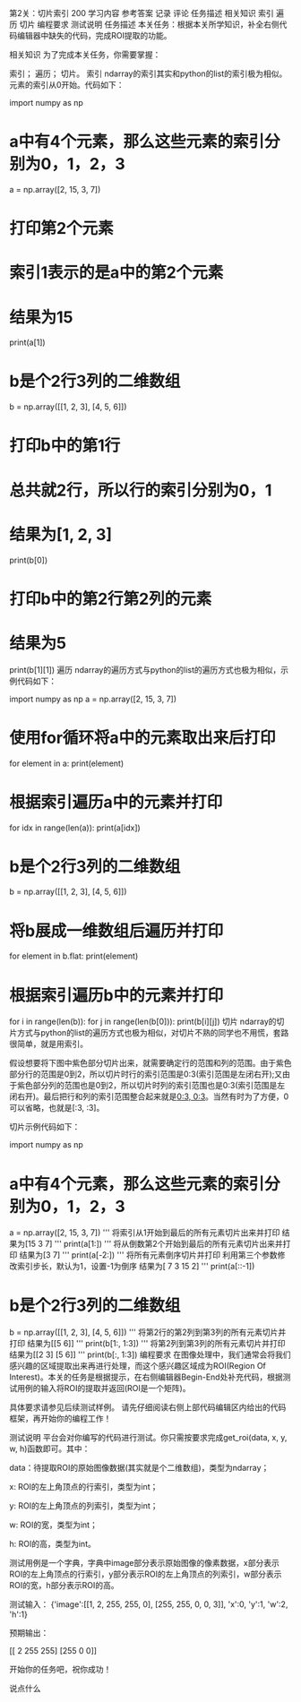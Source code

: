 第2关：切片索引
200
学习内容
参考答案
记录
评论
任务描述
相关知识
索引
遍历
切片
编程要求
测试说明
任务描述
本关任务：根据本关所学知识，补全右侧代码编辑器中缺失的代码，完成ROI提取的功能。

相关知识
为了完成本关任务，你需要掌握：

索引；
遍历；
切片。
索引
ndarray的索引其实和python的list的索引极为相似。元素的索引从0开始。代码如下：

import numpy as np
# a中有4个元素，那么这些元素的索引分别为0，1，2，3
a = np.array([2, 15, 3, 7])
# 打印第2个元素
# 索引1表示的是a中的第2个元素
# 结果为15
print(a[1])
# b是个2行3列的二维数组
b = np.array([[1, 2, 3], [4, 5, 6]])
# 打印b中的第1行
# 总共就2行，所以行的索引分别为0，1
# 结果为[1, 2, 3]
print(b[0])
# 打印b中的第2行第2列的元素
# 结果为5
print(b[1][1])
遍历
ndarray的遍历方式与python的list的遍历方式也极为相似，示例代码如下：

import numpy as np
a = np.array([2, 15, 3, 7])
# 使用for循环将a中的元素取出来后打印
for element in a:
print(element)
# 根据索引遍历a中的元素并打印
for idx in range(len(a)):
print(a[idx])
# b是个2行3列的二维数组
b = np.array([[1, 2, 3], [4, 5, 6]])
# 将b展成一维数组后遍历并打印
for element in b.flat:
print(element)
# 根据索引遍历b中的元素并打印
for i in range(len(b)):
for j in range(len(b[0])):
print(b[i][j])
切片
ndarray的切片方式与python的list的遍历方式也极为相似，对切片不熟的同学也不用慌，套路很简单，就是用索引。

假设想要将下图中紫色部分切片出来，就需要确定行的范围和列的范围。由于紫色部分行的范围是0到2，所以切片时行的索引范围是0:3(索引范围是左闭右开);又由于紫色部分列的范围也是0到2，所以切片时列的索引范围也是0:3(索引范围是左闭右开)。最后把行和列的索引范围整合起来就是[0:3, 0:3](,左边是行的索引范围)。当然有时为了方便，0可以省略，也就是[:3, :3]。



切片示例代码如下：

import numpy as np
# a中有4个元素，那么这些元素的索引分别为0，1，2，3
a = np.array([2, 15, 3, 7])
'''
将索引从1开始到最后的所有元素切片出来并打印
结果为[15  3  7]
'''
print(a[1:])
'''
将从倒数第2个开始到最后的所有元素切片出来并打印
结果为[3  7]
'''
print(a[-2:])
'''
将所有元素倒序切片并打印
利用第三个参数修改索引步长，默认为1，设置-1为倒序
结果为[ 7  3 15  2]
'''
print(a[::-1])
# b是个2行3列的二维数组
b = np.array([[1, 2, 3], [4, 5, 6]])
'''
将第2行的第2列到第3列的所有元素切片并打印
结果为[[5 6]]
'''
print(b[1:, 1:3])
'''
将第2列到第3列的所有元素切片并打印
结果为[[2 3]
[5 6]]
'''
print(b[:, 1:3])
编程要求
在图像处理中，我们通常会将我们感兴趣的区域提取出来再进行处理，而这个感兴趣区域成为ROI(Region Of Interest)。本关的任务是根据提示，在右侧编辑器Begin-End处补充代码，根据测试用例的输入将ROI的提取并返回(ROI是一个矩阵)。

具体要求请参见后续测试样例。
请先仔细阅读右侧上部代码编辑区内给出的代码框架，再开始你的编程工作！

测试说明
平台会对你编写的代码进行测试。你只需按要求完成get_roi(data, x, y, w, h)函数即可。其中：

data：待提取ROI的原始图像数据(其实就是个二维数组)，类型为ndarray；

x: ROI的左上角顶点的行索引，类型为int；

y: ROI的左上角顶点的列索引，类型为int；

w: ROI的宽，类型为int；

h: ROI的高，类型为int。

测试用例是一个字典，字典中image部分表示原始图像的像素数据，x部分表示ROI的左上角顶点的行索引，y部分表示ROI的左上角顶点的列索引，w部分表示ROI的宽，h部分表示ROI的高。

测试输入：
{'image':[[1, 2, 255, 255, 0], [255, 255, 0, 0, 3]], 'x':0, 'y':1, 'w':2, 'h':1}

预期输出：

[[  2 255 255]  [255   0   0]]

开始你的任务吧，祝你成功！

说点什么

